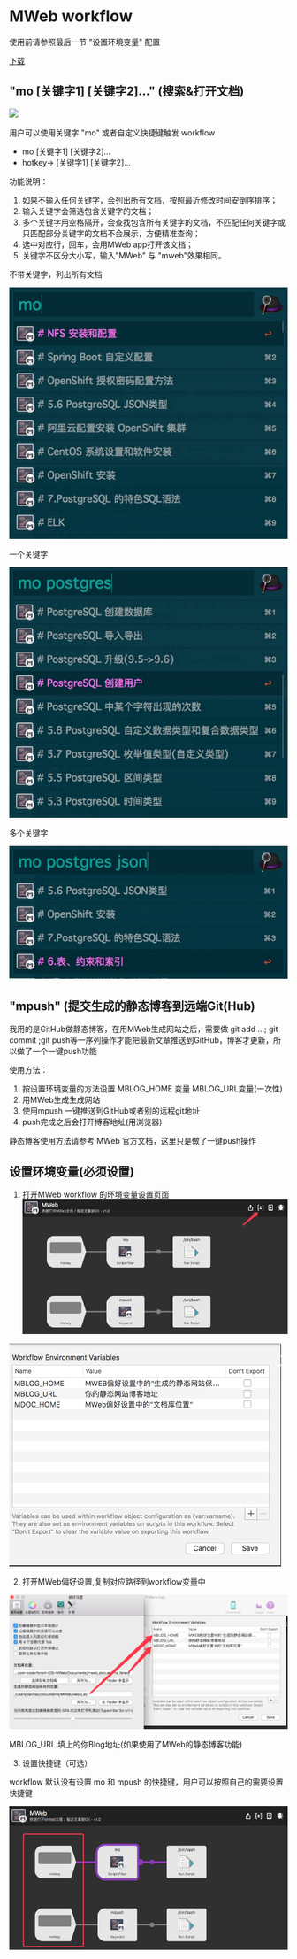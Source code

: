 # MWeb workflow

使用前请参照最后一节 "设置环境变量" 配置

[下载](https://github.com/tianhao/alfred-mweb-workflow/raw/master/MWeb.alfredworkflow)

## "mo [关键字1] [关键字2]..." (搜索&打开文档)
![](media/15064049765164/15066106070757.gif)

用户可以使用关键字 "mo" 或者自定义快捷键触发 workflow

* mo [关键字1] [关键字2]...
* hotkey-> [关键字1] [关键字2]...

功能说明：

1. 如果不输入任何关键字，会列出所有文档，按照最近修改时间安倒序排序；
2. 输入关键字会筛选包含关键字的文档；
3. 多个关键字用空格隔开，会查找包含所有关键字的文档，不匹配任何关键字或只匹配部分关键字的文档不会展示，方便精准查询；
4. 选中对应行，回车，会用MWeb app打开该文档；
5. 关键字不区分大小写，输入"MWeb" 与 "mweb"效果相同。

不带关键字，列出所有文档

![](media/15064049765164/15066073225111.jpg)

一个关键字

![](media/15064049765164/15066070861400.jpg)

多个关键字

![](media/15064049765164/15066070501779.jpg)

## "mpush" (提交生成的静态博客到远端Git(Hub)
我用的是GitHub做静态博客，在用MWeb生成网站之后，需要做 git add ...;  git commit ;git push等一序列操作才能把最新文章推送到GitHub，博客才更新，所以做了一个一键push功能

使用方法：

1. 按设置环境变量的方法设置 MBLOG_HOME 变量 MBLOG_URL变量(一次性)
2. 用MWeb生成生成网站
3. 使用mpush 一键推送到GitHub或者别的远程git地址
4. push完成之后会打开博客地址(用浏览器)

静态博客使用方法请参考 MWeb 官方文档，这里只是做了一键push操作


## 设置环境变量(必须设置)

1. 打开MWeb workflow 的环境变量设置页面
![](media/15064049765164/15066127537312.jpg)

![](media/15064049765164/15064062887034.jpg)

2. 打开MWeb偏好设置,复制对应路径到workflow变量中

![](media/15064049765164/15064063251094.jpg)

MBLOG_URL 填上的你Blog地址(如果使用了MWeb的静态博客功能)


3. 设置快捷键（可选）

workflow 默认没有设置 mo 和 mpush 的快捷键，用户可以按照自己的需要设置快捷键

![](media/15064049765164/15066125147990.jpg)

